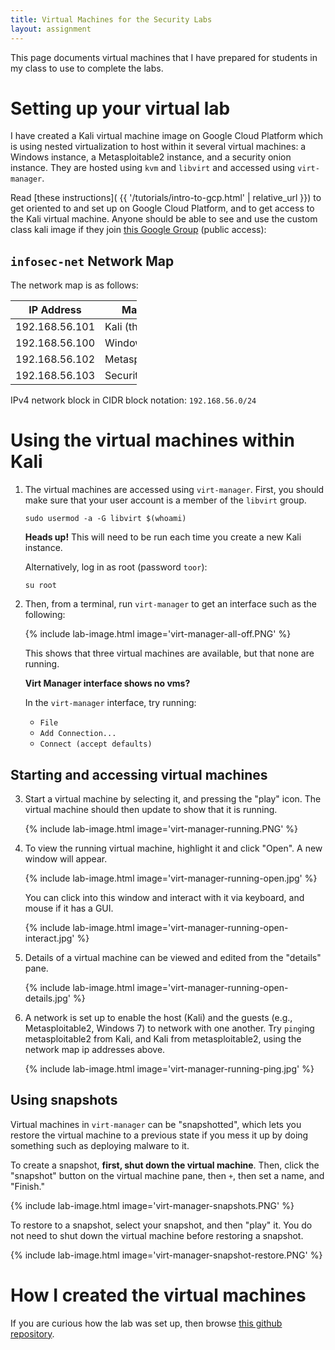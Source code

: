 ```yaml
---
title: Virtual Machines for the Security Labs
layout: assignment
---
```


<style>
.language-ascii-noshadows {
    display: block;
    unicode-bidi: embed;
    font-family: monospace;
    white-space: pre;
    font-family: "Lucida Console", Monaco, monospace;
    letter-spacing: -0.2em;
    line-height: 0.8em;
}

</style>

This page documents virtual machines that I have prepared for students in my class to use to complete the labs.


# Setting up your virtual lab

I have created a Kali virtual machine image on Google Cloud Platform which is using nested virtualization to host within it several virtual machines:
a Windows instance, a Metasploitable2 instance, and a security onion instance. They are hosted using `kvm` and `libvirt` and accessed using `virt-manager`.

Read [these instructions]( {{ '/tutorials/intro-to-gcp.html' | relative_url }}) to get oriented to and set up on Google Cloud Platform, and to get access to the Kali virtual machine.
Anyone should be able to see and use the custom class kali image if they join [this Google Group](https://groups.google.com/forum/#!forum/infosec-management/join) (public access):

## `infosec-net` Network Map

The network map is as follows:

<div style='width:40%'>
    <table class='table'>
        <thead>
            <tr>
                <th>IP Address</th>
                <th>Machine</th>
                <th>Login</th>
                <th>Password</td>
            </tr>
        </thead>
        <tbody>
        <tr>
            <td>192.168.56.101</td>
            <td>Kali (the host)</td>
            <td>root</td>
            <td>toor</td>
        </tr>        
        <tr>
            <td>192.168.56.100</td>
            <td>Windows 7</td>
            <td>Labuser</td>
            <td>Passw0rd!</td>
        </tr>        
        <tr>
            <td>192.168.56.102</td>
            <td>Metasploitable2</td>
            <td>msfadmin</td>
            <td>msfadmin</td>
        </tr>
        <tr>
            <td>192.168.56.103</td>
            <td>Security Onion</td>
            <td>securityonion</td>
            <td>Password1</td>
        </tr>
        </tbody>
    </table>
</div>

IPv4 network block in CIDR block notation: <code>192.168.56.0/24</code>


# Using the virtual machines within Kali

1.  The virtual machines are accessed using `virt-manager`. First, you should make
    sure that your user account is a member of the `libvirt` group.

        sudo usermod -a -G libvirt $(whoami)

    <div class='alert alert-danger'><strong>Heads up!</strong> This will need to be run each time you create a new Kali instance.</div>

    Alternatively, log in as root (password `toor`):

        su root

2.  Then, from a terminal, run `virt-manager` to get an interface such as the following:

    {% include lab-image.html image='virt-manager-all-off.PNG' %}

    This shows that three virtual machines are available, but that none are running.

    <div class='alert alert-info'><strong>Virt Manager interface shows no vms?</strong><p>In the <code>virt-manager</code> interface,
    try running:</p>
    <ul>
    <li><code>File</code></li>
    <li><code>Add Connection...</code></li>
    <li><code>Connect (accept defaults)</code></li>
    </ul>
    </div>



## Starting and accessing virtual machines

3.  Start a virtual machine by selecting it, and pressing the "play" icon. The virtual machine should
    then update to show that it is running.

    {% include lab-image.html image='virt-manager-running.PNG' %}

4.  To view the running virtual machine, highlight it and click "Open". A new window
    will appear.

    {% include lab-image.html image='virt-manager-running-open.jpg' %}

    You can click into this window and interact with it via keyboard, and mouse if it has a GUI.

    {% include lab-image.html image='virt-manager-running-open-interact.jpg' %}

5.  Details of a virtual machine can be viewed and edited from the "details" pane.

    {% include lab-image.html image='virt-manager-running-open-details.jpg' %}

6.  A network is set up to enable the host (Kali) and the guests (e.g., Metasploitable2, Windows 7) to network with one another.
    Try `ping`ing metasploitable2 from Kali, and Kali from metasploitable2, using the network map ip addresses above.


    {% include lab-image.html image='virt-manager-running-ping.jpg' %}


## Using snapshots

Virtual machines in `virt-manager` can be "snapshotted", which lets you restore the virtual machine to a previous state if you mess it up by doing something such as deploying malware to it.

To create a snapshot, **first, shut down the virtual machine**. Then, click the "snapshot" button on the virtual machine pane, then `+`, then set a name, and "Finish."

{% include lab-image.html image='virt-manager-snapshots.PNG' %}


To restore to a snapshot, select your snapshot, and then "play" it. You do not need to shut down the virtual machine before restoring a snapshot.

{% include lab-image.html image='virt-manager-snapshot-restore.PNG' %}



# How I created the virtual machines

If you are curious how the lab was set up, then browse [this github repository](https://github.com/deargle/kali-xfce-gcp-qemu-packer).
